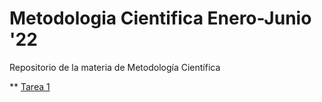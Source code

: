 # Metodologia Cientifica Enero-Junio '22

Repositorio de la materia de Metodología Científica 

** [Tarea 1](https://github.com/lgutierrezr/MetodologiaCientificaEJ22/blob/main/Tarea1.pdf)
